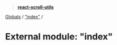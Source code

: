 > **[react-scroll-utils](../README.md)**

[Globals](../globals.md) / ["index"](_index_.md) /

# External module: "index"